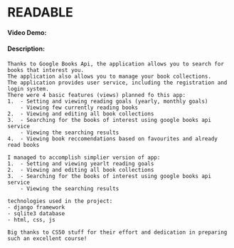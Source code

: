 # READABLE #
#### Video Demo:
#### Description:
    
    Thanks to Google Books Api, the application allows you to search for books that interest you.
    The application also allows you to manage your book collections.
    The application provides user service, including the registration and login system.
    There were 4 basic features (views) planned fo this app:
    1.  - Setting and viewing reading goals (yearly, monthly goals)
        - Viewing few currently reading books
    2.  - Viewing and editing all book collections
    3.  - Searching for the books of interest using google books api service
        - Viewing the searching results
    4.  - Viewing book reccomendations based on favourites and already read books

    I managed to accomplish simplier version of app:
    1.  - Setting and viewing yearlt reading goals
    2.  - Viewing and editing all book collections
    3.  - Searching for the books of interest using google books api service
        - Viewing the searching results

    technologies used in the project:
    - django framework
    - sqlite3 database
    - html, css, js
    
    Big thanks to CS50 stuff for their effort and dedication in preparing such an excellent course!